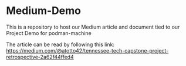 # Medium-Demo
This is a repository to host our Medium article and document tied to our Project Demo for podman-machine

The article can be read by following this link:
https://medium.com/@atotto42/tennessee-tech-capstone-project-retrospective-2a62f44ffed4
